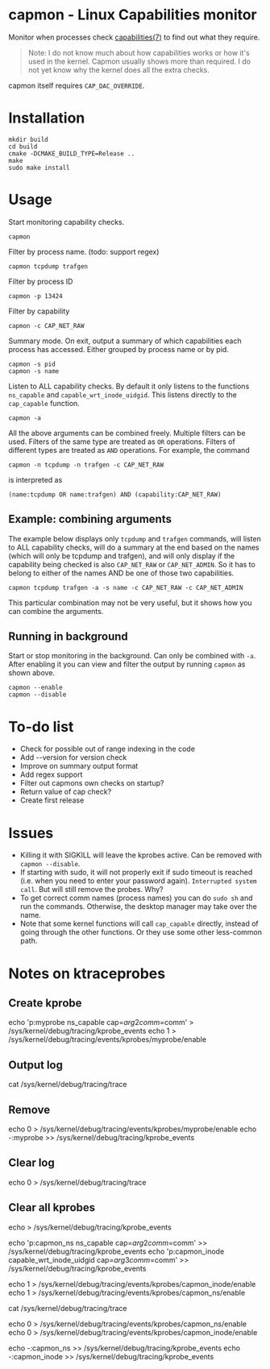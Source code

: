 # capmon - Linux Capabilities monitor

Monitor when processes check
[capabilities(7)](https://man7.org/linux/man-pages/man7/capabilities.7.html) to
find out what they require.

> Note: I do not know much about how capabilities works or how it's used in the
> kernel. Capmon usually shows more than required. I do not yet know why the
> kernel does all the extra checks.

capmon itself requires `CAP_DAC_OVERRIDE`.

# Installation
```
mkdir build
cd build
cmake -DCMAKE_BUILD_TYPE=Release ..
make
sudo make install
```

# Usage
Start monitoring capability checks.
```
capmon
```

Filter by process name. (todo: support regex)
```
capmon tcpdump trafgen
```

Filter by process ID
```
capmon -p 13424
```

Filter by capability
```
capmon -c CAP_NET_RAW
```

Summary mode. On exit, output a summary of which capabilities each process has
accessed. Either grouped by process name or by pid.
```
capmon -s pid
capmon -s name
```

Listen to ALL capability checks. By default it only listens to the functions
`ns_capable` and `capable_wrt_inode_uidgid`. This listens directly to the
`cap_capable` function.
```
capmon -a
```

All the above arguments can be combined freely. Multiple filters can be used.
Filters of the same type are treated as `OR` operations. Filters of different
types are treated as `AND` operations. For example, the command
```
capmon -n tcpdump -n trafgen -c CAP_NET_RAW
```
is interpreted as
```
(name:tcpdump OR name:trafgen) AND (capability:CAP_NET_RAW)
```

## Example: combining arguments
The example below displays only `tcpdump` and `trafgen` commands, will listen
to ALL capability checks, will do a summary at the end based on the names
(which will only be tcpdump and trafgen), and will only display if the
capability being checked is also `CAP_NET_RAW` or `CAP_NET_ADMIN`. So it has to
belong to either of the names AND be one of those two capabilities.
```
capmon tcpdump trafgen -a -s name -c CAP_NET_RAW -c CAP_NET_ADMIN
```
This particular combination may not be very useful, but it shows how you can
combine the arguments.

## Running in background

Start or stop monitoring in the background. Can only be combined with `-a`.
After enabling it you can view and filter the output by running `capmon` as
shown above.
```
capmon --enable
capmon --disable
```

# To-do list
- Check for possible out of range indexing in the code
- Add --version for version check
- Improve on summary output format
- Add regex support
- Filter out capmons own checks on startup?
- Return value of cap check?
- Create first release

# Issues
- Killing it with SIGKILL will leave the kprobes active. Can be removed with
  `capmon --disable`.
- If starting with sudo, it will not properly exit if sudo timeout is reached
  (i.e. when you need to enter your password again). `Interrupted system call`.
  But will still remove the probes. Why?
- To get correct comm names (process names) you can do `sudo sh` and run the commands. 
  Otherwise, the desktop manager may take over the name.
- Note that some kernel functions will call `cap_capable` directly, instead of
  going through the other functions. Or they use some other less-common path.



# Notes on ktraceprobes


## Create kprobe
echo 'p:myprobe ns_capable cap=$arg2 comm=$comm' > /sys/kernel/debug/tracing/kprobe_events
echo 1 > /sys/kernel/debug/tracing/events/kprobes/myprobe/enable

## Output log
cat /sys/kernel/debug/tracing/trace

## Remove
echo 0 > /sys/kernel/debug/tracing/events/kprobes/myprobe/enable
echo -:myprobe >> /sys/kernel/debug/tracing/kprobe_events

## Clear log
echo 0 > /sys/kernel/debug/tracing/trace

## Clear all kprobes
echo > /sys/kernel/debug/tracing/kprobe_events




echo 'p:capmon_ns ns_capable cap=$arg2 comm=$comm' >> /sys/kernel/debug/tracing/kprobe_events
echo 'p:capmon_inode capable_wrt_inode_uidgid cap=$arg3 comm=$comm' >> /sys/kernel/debug/tracing/kprobe_events

echo 1 > /sys/kernel/debug/tracing/events/kprobes/capmon_inode/enable
echo 1 > /sys/kernel/debug/tracing/events/kprobes/capmon_ns/enable

cat /sys/kernel/debug/tracing/trace

echo 0 > /sys/kernel/debug/tracing/events/kprobes/capmon_ns/enable
echo 0 > /sys/kernel/debug/tracing/events/kprobes/capmon_inode/enable

echo -:capmon_ns >> /sys/kernel/debug/tracing/kprobe_events
echo -:capmon_inode >> /sys/kernel/debug/tracing/kprobe_events
